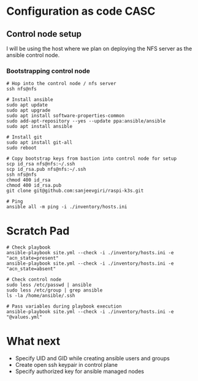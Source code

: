 # Configuration as code CASC

## Control node setup
I will be using the host where we plan on deploying the NFS server as the ansible control node. 

### Bootstrapping control node
```shell
# Hop into the control node / nfs server
ssh nfs@nfs

# Install ansible
sudo apt update
sudo apt upgrade
sudo apt install software-properties-common
sudo add-apt-repository --yes --update ppa:ansible/ansible
sudo apt install ansible

# Install git
sudo apt install git-all
sudo reboot

# Copy bootstrap keys from bastion into control node for setup
scp id_rsa nfs@nfs:~/.ssh
scp id_rsa.pub nfs@nfs:~/.ssh
ssh nfs@nfs
chmod 400 id_rsa
chmod 400 id_rsa.pub
git clone git@github.com:sanjeevgiri/raspi-k3s.git

# Ping
ansible all -m ping -i ./inventory/hosts.ini
```


# Scratch Pad
```shell
# Check playbook
ansible-playbook site.yml --check -i ./inventory/hosts.ini -e "acn_state=present"
ansible-playbook site.yml --check -i ./inventory/hosts.ini -e "acn_state=absent"

# Check control node
sudo less /etc/passwd | ansible
sudo less /etc/group | grep ansible
ls -la /home/ansible/.ssh

# Pass variables during playbook execution
ansible-playbook site.yml --check -i ./inventory/hosts.ini -e "@values.yml"

```

# What next
- Specify UID and GID while creating ansible users and groups
- Create open ssh keypair in control plane
- Specify authorized key for ansible managed nodes
